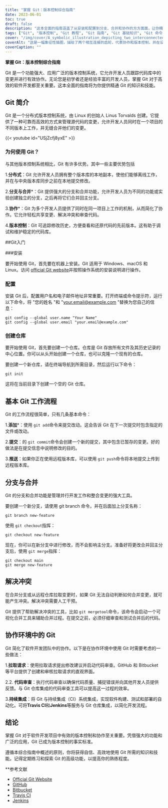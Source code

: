 ```yaml
---
title: "掌握 Git：版本控制综合指南"
date: 2023-06-01
toc: true
draft: false
description: "这本全面的指南涵盖了从安装和配置到分支、合并和协作的方方面面，让你精通 Git。"
tags: ["Git", "版本控制", "Git 教程", "Git 指南", "Git 基础知识", "Git 命令", "Git 安装", "Git 配置", "分支", "在 Git 中合并", "协同工作", "分布式版本控制", "代码版本化", "Git 工作流程", "Git 提示", "Git 最佳实践", "Git 入门", "面向开发人员的 Git", "软件开发", "协作代码", "掌握 Git", "全面的 Git 指南", "Git 版本控制教程", "Git 分支和合并", "Git 协作技巧"]
cover: "/img/cover/A_symbolic_illustration_depicting_two_interconnected_gears.png"
coverAlt: "这是一幅象征性插图，描绘了两个相互连接的齿轮，代表协作和版本控制，并在设计中融入了 Git 徽标。"
coverCaption: ""
---
```


**掌握 Git：版本控制综合指南**

Git 是一个功能强大、应用广泛的版本控制系统，它允许开发人员跟踪代码库中的变更并进行有效协作。无论您是初学者还是经验丰富的开发人员，掌握 Git 对于高效的软件开发都至关重要。这本全面的指南将为你提供精通 Git 的知识和技能。

## Git 简介

Git 是一个分布式版本控制系统，由 Linux 的创始人 Linus Torvalds 创建。它提供了一种可靠而高效的方式来管理源代码的变更，允许开发人员同时在一个项目的不同版本上工作，并无缝合并他们的变更。

{{< youtube id="USjZcfj8yxE" >}}

### 为何使用 Git？

与其他版本控制系统相比，Git 有许多优势。其中一些主要优势包括

1.**分布式**：Git 允许开发人员拥有整个版本库的本地副本，使他们能够离线工作，并在与中央版本库同步之前在本地提交修改。

2.**分支与合并***：Git 提供强大的分支和合并功能，允许开发人员为不同的功能或实验创建独立的分支，之后再将它们合并回主分支。

3.**协作***：Git 为多个开发人员提供了同时在同一项目上工作的机制，从而简化了协作。它允许轻松共享变更、解决冲突和审查代码。

4.**版本控制**：Git 可追踪修改历史，方便查看和还原代码的先前版本。这有助于调试和维护稳定的代码库。

##Git入门

###安装

要开始使用 Git，首先要在机器上安装。Git 适用于 Windows、macOS 和 Linux。访问 [official Git website](https://git-scm.com/)并按照操作系统的安装说明进行操作。

### 配置

安装 Git 后，配置用户名和电子邮件地址非常重要。打开终端或命令提示符，运行以下命令，将 "您的姓名 "和 "your.email@example.com "替换为您自己的信息：

```shell
git config --global user.name "Your Name"
git config --global user.email "your.email@example.com"
```
### 创建仓库
要开始使用 Git，首先要创建一个仓库。仓库是 Git 存放所有文件及其历史记录的中心位置。你可以从头开始创建一个仓库，也可以克隆一个现有的仓库。

要创建一个新仓库，请在终端导航到所需目录，然后运行以下命令：

```shell
git init
```
这将在当前目录下创建一个空的 Git 仓库。

## 基本 Git 工作流程

Git 的工作流程很简单，只有几条基本命令：

1.**添加***：使用 `git add`命令来提交改动。这会告诉 Git 在下一次提交时包含指定的文件或改动。

2.**提交**：的 `git commit`命令会创建一个新的提交，其中包含已暂存的变更。好的做法是在提交信息中说明修改的目的。

3.**推送**：如果你正在使用远程版本库，可以使用 `git push`命令将本地提交上传到远程版本库。

## 分支与合并
Git 的分支和合并功能是管理并行开发工作和整合变更的强大工具。

要创建一个新分支，请使用 git branch 命令，并在后面加上分支名称：

```shell
git branch new-feature
```

使用 `git checkout`指挥：
```shell
git checkout new-feature
```

现在，你可以在新分支中进行修改，而不会影响主分支。准备好将更改合并回主分支后，使用 `git merge`指挥：

```shell
git checkout main
git merge new-feature
```

## 解决冲突
在合并分支或从远程仓库拉取变更时，如果 Git 无法自动判断如何合并变更，就可能产生冲突。解决冲突需要人工干预。

Git 提供了帮助解决冲突的工具，比如 `git mergetool`命令，该命令会启动一个可视化合并工具来辅助合并过程。在提交之前，必须仔细审查和测试合并后的代码。

## 协作环境中的 Git
Git 简化了软件开发团队中的协作。以下是在协作环境中使用 Git 时需要考虑的一些做法：

1.**拉取请求**：使用拉取请求提出修改建议并启动代码审查。GitHub 和 Bitbucket 等平台提供了创建和审核拉取请求的直观界面。

2.2. **代码审查**：执行代码审查以确保代码质量、捕捉错误并向其他开发人员提供反馈。与 Git 仓库集成的代码审查工具可以提高这一过程的效率。

3.**持续集成**：将 Git 与持续集成（CI）系统集成，实现软件构建、测试和部署的自动化。可将**Travis CI**和**Jenkins**等服务与 Git 仓库集成，以简化开发流程。

## 结论
掌握 Git 对于软件开发项目中有效的版本控制和协作至关重要。凭借强大的功能和广泛的应用，Git 已成为版本控制的事实标准。

遵循本综合指南中概述的原则，你将获得自信、高效地使用 Git 所需的知识和技能。记得定期练习和探索 Git 的高级功能，以提高你的熟练程度。

**参考文献

- [Official Git Website](https://git-scm.com/)
- [GitHub](https://github.com/)
- [Bitbucket](https://bitbucket.org/)
- [Travis CI](https://travis-ci.com/)
- [Jenkins](https://www.jenkins.io/)
